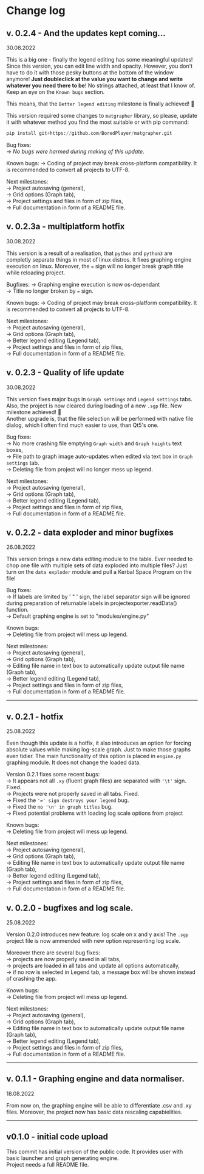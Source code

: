 # Change log

## v. 0.2.4 - And the updates kept coming...
30.08.2022

This is a big one - finally the legend editing has some meaningful updates! Since this version, you can edit line width and opacity. However, you don't have to do it with those pesky buttons at the bottom of the window anymore! **Just doubleclick at the value you want to change and write whatever you need there to be**! No strings attached, at least that I know of. Keep an eye on the `Known bugs` section.

This means, that the `Better legend editing` milestone is finally achieved! :tada:

This version required some changes to `matgrapher` library, so please, update it with whatever method you find the most suitable or with pip command:
```python
pip install git+https://github.com/BoredPlayer/matgrapher.git
```

Bug fixes:\
-> _No bugs were harmed during making of this update._

Known bugs:
-> Coding of project may break cross-platform compatibility. It is recommended to convert all projects to UTF-8.

Next milestones:\
-> Project autosaving (general),\
-> Grid options (Graph tab),\
-> Project settings and files in form of zip files,\
-> Full documentation in form of a README file.

## v. 0.2.3a - multiplatform hotfix
30.08.2022

This version is a result of a realisation, that `python` and `python3` are completly separate things in most of linux distros. It fixes graphing engine execution on linux. Moreover, the `=` sign will no longer break graph title while reloading project.

Bugfixes:
-> Graphing engine execution is now os-dependant\
-> Title no longer broken by `=` sign.

Known bugs:
-> Coding of project may break cross-platform compatibility. It is recommended to convert all projects to UTF-8.

Next milestones:\
-> Project autosaving (general),\
-> Grid options (Graph tab),\
-> Better legend editing (Legend tab),\
-> Project settings and files in form of zip files,\
-> Full documentation in form of a README file.

## v. 0.2.3 - Quality of life update
30.08.2022

This version fixes major bugs in `Graph settings` and `Legend settings` tabs. Also, the project is now cleared during loading of a new `.sgp` file. New milestone achieved! :tada:\
Another upgrade is, that the file selection will be performed with native file dialog, which I often find much easier to use, than Qt5's one.

Bug fixes:\
-> No more crashing file emptying `Graph width` and `Graph heights` text boxes,\
-> File path to graph image auto-updates when edited via text box in `Graph settings` tab.\
-> Deleting file from project will no longer mess up legend.

Next milestones:\
-> Project autosaving (general),\
-> Grid options (Graph tab),\
-> Better legend editing (Legend tab),\
-> Project settings and files in form of zip files,\
-> Full documentation in form of a README file.

## v. 0.2.2 - data exploder and minor bugfixes
26.08.2022

This version brings a new data editing module to the table. Ever needed to chop one file with multiple sets of data exploded into multiple files? Just turn on the `data exploder` module and pull a Kerbal Space Program on the file!

Bug fixes:\
-> If labels are limited by ' " ' sign, the label separator sign will be ignored during preparation of returnable labels in projectexporter.readData() function.\
-> Default graphing engine is set to "modules/engine.py"

Known bugs:\
-> Deleting file from project will mess up legend.

Next milestones:\
-> Project autosaving (general),\
-> Grid options (Graph tab),\
-> Editing file name in text box to automatically update output file name (Graph tab),\
-> Better legend editing (Legend tab),\
-> Project settings and files in form of zip files,\
-> Full documentation in form of a README file.

----

## v. 0.2.1 - hotfix
25.08.2022

Even though this update is a hotfix, it also introduces an option for forcing absolute values while making log-scale graph. Just to make those graphs even tidier. The main functionality of this option is placed in `engine.py` graphing module. It does not change the loaded data.

Version 0.2.1 fixes some recent bugs:\
-> It appears not all `.xy` (fluent graph files) are separated with `'\t'` sign. Fixed.\
-> Projects were not properly saved in all tabs. Fixed.\
-> Fixed the `'=' sign destroys your legend` bug.\
-> Fixed the `no '\n' in graph titles` bug.\
-> Fixed potential problems with loading log scale options from project

Known bugs:\
-> Deleting file from project will mess up legend.

Next milestones:\
-> Project autosaving (general),\
-> Grid options (Graph tab),\
-> Editing file name in text box to automatically update output file name (Graph tab),\
-> Better legend editing (Legend tab),\
-> Project settings and files in form of zip files,\
-> Full documentation in form of a README file.

## v. 0.2.0 - bugfixes and log scale.
25.08.2022

Version 0.2.0 introduces new feature: log scale on x and y axis! The `.sgp` project file is now ammended with new option representing log scale.

Moreover there are several bug fixes:\
-> projects are now properly saved in all tabs,\
-> projects are loaded in all tabs and update all options automatically,\
-> if no row is selected in Legend tab, a message box will be shown instead of crashing the app.

Known bugs:\
-> Deleting file from project will mess up legend.

Next milestones:\
-> Project autosaving (general),\
-> Grid options (Graph tab),\
-> Editing file name in text box to automatically update output file name (Graph tab),\
-> Better legend editing (Legend tab),\
-> Project settings and files in form of zip files,\
-> Full documentation in form of a README file.

----

## v. 0.1.1 - Graphing engine and data normaliser.
18.08.2022

From now on, the graphing engine will be able to differentiate .csv and .xy files. Moreover, the project now has basic data rescaling capabielities.

----
## v0.1.0 - initial code upload

This commit has initial version of the public code. It provides user with basic launcher and graph generating engine.\
Project needs a full README file.
